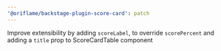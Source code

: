 ```yaml
---
'@oriflame/backstage-plugin-score-card': patch
---
```


Improve extensibility by adding `scoreLabel`, to override `scorePercent` and adding a `title` prop to ScoreCardTable component
